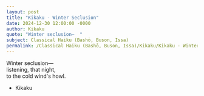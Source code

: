 ```yaml
---
layout: post
title: "Kikaku - Winter Seclusion"
date: 2024-12-30 12:00:00 -0000
author: Kikaku
quote: "Winter seclusion—  "
subject: Classical Haiku (Bashō, Buson, Issa)
permalink: /Classical Haiku (Bashō, Buson, Issa)/Kikaku/Kikaku - Winter Seclusion
---
```


Winter seclusion—  
listening, that night,  
to the cold wind's howl.

- Kikaku
